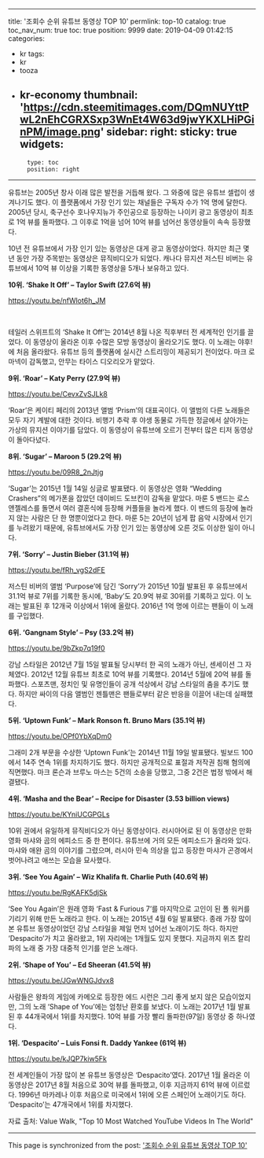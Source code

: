 
---
title: '조회수 순위 유튜브 동영상 TOP 10'
permlink: top-10
catalog: true
toc_nav_num: true
toc: true
position: 9999
date: 2019-04-09 01:42:15
categories:
- kr
tags:
- kr
- tooza
- kr-economy
thumbnail: 'https://cdn.steemitimages.com/DQmNUYttPwL2nEhCGRXSxp3WnEt4W63d9jwYKXLHiPGinPM/image.png'
sidebar:
    right:
        sticky: true
widgets:
    -
        type: toc
        position: right
---


유튜브는 2005년 창사 이래 많은 발전을 거듭해 왔다. 그 와중에 많은 유튜브 셀럽이 생겨나기도 했다. 이 플랫폼에서 가장 인기 있는 채널들은 구독자 수가 1억 명에 달한다. 2005년 당시, 축구선수 호나우지뉴가 주인공으로 등장하는 나이키 광고 동영상이 최초로 1억 뷰를 돌파했다. 그 이후로 1억을 넘어 10억 뷰를 넘어선 동영상들이 속속 등장했다. 


 

10년 전 유튜브에서 가장 인기 있는 동영상은 대게 광고 동영상이었다. 하지만 최근 몇 년 동안 가장 주목받는 동영상은 뮤직비디오가 되었다. 캐나다 뮤지션 저스틴 비버는 유튜브에서 10억 뷰 이상을 기록한 동영상을 5개나 보유하고 있다.

 

**10위. ‘Shake It Off’ – Taylor Swift (27.6억 뷰)**

https://youtu.be/nfWlot6h_JM


​

테일러 스위프트의 ‘Shake It Off’는 2014년 8월 나온 직후부터 전 세계적인 인기를 끌었다. 이 동영상이 올라온 이후 수많은 모방 동영상이 올라오기도 했다. 이 노래는 야후!에 처음 올라왔다. 유튜브 등의 플랫폼에 실시간 스트리밍이 제공되기 전이었다. 마크 로마넥이 감독했고, 안무는 타이스 디오리오가 맡았다.

 

**9위. ‘Roar’ – Katy Perry (27.9억 뷰)**

https://youtu.be/CevxZvSJLk8


 

‘Roar’은 케이티 페리의 2013년 앨범 ‘Prism’의 대표곡이다. 이 앨범의 다른 노래들은 모두 자기 계발에 대한 것이다. 비행기 추락 후 야생 동물로 가득한 정글에서 살아가는 가상의 뮤지션 이야기를 담았다. 이 동영상이 유튜브에 오르기 전부터 많은 티저 동영상이 돌아다녔다. 

 

**8위. ‘Sugar’ – Maroon 5 (29.2억 뷰)**

https://youtu.be/09R8_2nJtjg


 

‘Sugar’는 2015년 1월 14일 싱글로 발표됐다. 이 동영상은 영화 “Wedding Crashers”의 메가폰을 잡았던 데이비드 도브킨이 감독을 맡았다. 마룬 5 밴드는 로스앤젤레스를 돌면서 여러 결혼식에 등장해 커플들을 놀라게 했다. 이 밴드의 등장에 놀라지 않는 사람은 단 한 명뿐이었다고 한다. 마룬 5는 20년이 넘게 팝 음악 시장에서 인기를 누려왔기 때문에, 유튜브에서도 가장 인기 있는 동영상에 오른 것도 이상한 일이 아니다. 

 

**7위. ‘Sorry’ – Justin Bieber (31.1억 뷰)**

https://youtu.be/fRh_vgS2dFE


 

저스틴 비버의 앨범 ‘Purpose’에 담긴 ‘Sorry’가 2015년 10월 발표된 후 유튜브에서 31.1억 뷰로 7위를 기록한 동시에, ‘Baby’도 20.9억 뷰로 30위를 기록하고 있다. 이 노래는 발표된 후 12개국 이상에서 1위에 올랐다. 2016년 1억 명에 이르는 팬들이 이 노래를 구입했다. 

 

**6위. ‘Gangnam Style’ – Psy (33.2억 뷰)**

https://youtu.be/9bZkp7q19f0


 

강남 스타일은 2012년 7월 15일 발표될 당시부터 한 곡의 노래가 아닌, 센세이션 그 자체였다. 2012년 12월 유튜브 최초로 10억 뷰를 기록했다. 2014년 5월에 20억 뷰를 돌파했다. 스포츠맨, 정치인 및 유명인들이 공개 석상에서 강남 스타일의 춤을 추기도 했다. 하지만 싸이의 다음 앨범인 젠틀맨은 팬들로부터 같은 반응을 이끌어 내는데 실패했다.

 

**5위. ‘Uptown Funk’ – Mark Ronson ft. Bruno Mars (35.1억 뷰)**

https://youtu.be/OPf0YbXqDm0


 

그래미 2개 부문을 수상한 ‘Uptown Funk’는 2014년 11월 19일 발표됐다. 빌보드 100에서 14주 연속 1위를 차지하기도 했다. 하지만 공개적으로 표절과 저작권 침해 혐의에 직면했다. 마크 론슨과 브루노 마스는 5건의 소송을 당했고, 그중 2건은 법정 밖에서 해결됐다. 

 

**4위. ‘Masha and the Bear’ – Recipe for Disaster (3.53 billion views)**

https://youtu.be/KYniUCGPGLs


 

10위 권에서 유일하게 뮤직비디오가 아닌 동영상이다. 러시아어로 된 이 동영상은 만화 영화 마샤와 곰의 에피소드 중 한 편이다. 유튜브에 거의 모든 에피소드가 올라와 있다. 마샤와 애완 곰의 이야기를 그렸으며, 러시아 민속 의상을 입고 등장한 마샤가 곤경에서 벗어나려고 애쓰는 모습을 묘사했다. 

 

**3위. ‘See You Again’ – Wiz Khalifa ft. Charlie Puth (40.6억 뷰)**

https://youtu.be/RgKAFK5djSk


 

‘See You Again’은 원래 영화 ‘Fast & Furious 7’를 마지막으로 고인이 된 폴 워커를 기리기 위해 만든 노래라고 한다. 이 노래는 2015년 4월 6일 발표됐다. 종래 가장 많이 본 유튜브 동영상이었던 강남 스타일을 제일 먼저 넘어선 노래이기도 하다. 하지만 ‘Despacito’가 치고 올라왔고, 1위 자리에는 1개월도 있지 못했다. 지금까지 위즈 칼리파의 노래 중 가장 대중적 인기를 얻은 노래다. 

 

**2위. ‘Shape of You’ – Ed Sheeran (41.5억 뷰)**

https://youtu.be/JGwWNGJdvx8


 

사람들은 왕좌의 게임에 카메오로 등장한 에드 시런은 그리 좋게 보지 않은 모습이었지만, 그의 노래 ‘Shape of You’에는 엄청난 환호를 보냈다. 이 노래는 2017년 1월 발표된 후 44개국에서 1위를 차지했다. 10억 뷰를 가장 빨리 돌파한(97일) 동영상 중 하나였다. 

 

**1위. ‘Despacito’ – Luis Fonsi ft. Daddy Yankee (61억 뷰)**

https://youtu.be/kJQP7kiw5Fk


 

전 세계인들이 가장 많이 본 유튜브 동영상은 ‘Despacito’였다. 2017년 1월 올라온 이 동영상은 2017년 8월 처음으로 30억 뷰를 돌파했고, 이후 지금까지 61억 뷰에 이르렀다. 1996년 마카레나 이후 처음으로 미국에서 1위에 오른 스페인어 노래이기도 하다. ‘Despacito’는 47개국에서 1위를 차지했다. 

 

자료 출처: Value Walk, "Top 10 Most Watched YouTube Videos In The World"

- - -

This page is synchronized from the post: ['조회수 순위 유튜브 동영상 TOP 10'](https://steemit.com/@pius.pius/top-10)
